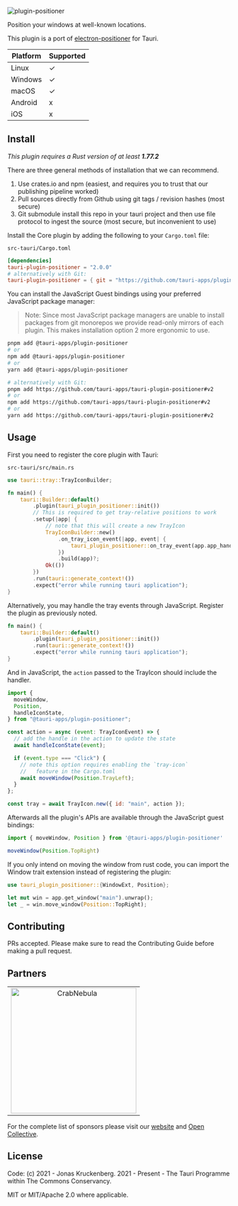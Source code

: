 ![plugin-positioner](https://github.com/tauri-apps/plugins-workspace/raw/v2/plugins/positioner/banner.png)

Position your windows at well-known locations.

This plugin is a port of [electron-positioner](https://github.com/jenslind/electron-positioner) for Tauri.

| Platform | Supported |
| -------- | --------- |
| Linux    | ✓         |
| Windows  | ✓         |
| macOS    | ✓         |
| Android  | x         |
| iOS      | x         |

## Install

_This plugin requires a Rust version of at least **1.77.2**_

There are three general methods of installation that we can recommend.

1. Use crates.io and npm (easiest, and requires you to trust that our publishing pipeline worked)
2. Pull sources directly from Github using git tags / revision hashes (most secure)
3. Git submodule install this repo in your tauri project and then use file protocol to ingest the source (most secure, but inconvenient to use)

Install the Core plugin by adding the following to your `Cargo.toml` file:

`src-tauri/Cargo.toml`

```toml
[dependencies]
tauri-plugin-positioner = "2.0.0"
# alternatively with Git:
tauri-plugin-positioner = { git = "https://github.com/tauri-apps/plugins-workspace", branch = "v2" }
```

You can install the JavaScript Guest bindings using your preferred JavaScript package manager:

> Note: Since most JavaScript package managers are unable to install packages from git monorepos we provide read-only mirrors of each plugin. This makes installation option 2 more ergonomic to use.

```sh
pnpm add @tauri-apps/plugin-positioner
# or
npm add @tauri-apps/plugin-positioner
# or
yarn add @tauri-apps/plugin-positioner

# alternatively with Git:
pnpm add https://github.com/tauri-apps/tauri-plugin-positioner#v2
# or
npm add https://github.com/tauri-apps/tauri-plugin-positioner#v2
# or
yarn add https://github.com/tauri-apps/tauri-plugin-positioner#v2
```

## Usage

First you need to register the core plugin with Tauri:

`src-tauri/src/main.rs`

```rust
use tauri::tray::TrayIconBuilder;

fn main() {
    tauri::Builder::default()
        .plugin(tauri_plugin_positioner::init())
        // This is required to get tray-relative positions to work
        .setup(|app| {
            // note that this will create a new TrayIcon
            TrayIconBuilder::new()
                .on_tray_icon_event(|app, event| {
                    tauri_plugin_positioner::on_tray_event(app.app_handle(), &event);
                })
                .build(app)?;
            Ok(())
        })
        .run(tauri::generate_context!())
        .expect("error while running tauri application");
}
```

Alternatively, you may handle the tray events through JavaScript. Register the plugin as previously noted.

```rust
fn main() {
    tauri::Builder::default()
        .plugin(tauri_plugin_positioner::init())
        .run(tauri::generate_context!())
        .expect("error while running tauri application");
}
```

And in JavaScript, the `action` passed to the TrayIcon should include the handler.

```javascript
import {
  moveWindow,
  Position,
  handleIconState,
} from "@tauri-apps/plugin-positioner";

const action = async (event: TrayIconEvent) => {
  // add the handle in the action to update the state
  await handleIconState(event);

  if (event.type === "Click") {
    // note this option requires enabling the `tray-icon`
    //   feature in the Cargo.toml
    await moveWindow(Position.TrayLeft);
  }
};

const tray = await TrayIcon.new({ id: "main", action });
```

Afterwards all the plugin's APIs are available through the JavaScript guest bindings:

```javascript
import { moveWindow, Position } from '@tauri-apps/plugin-positioner'

moveWindow(Position.TopRight)
```

If you only intend on moving the window from rust code, you can import the Window trait extension instead of registering the plugin:

```rust
use tauri_plugin_positioner::{WindowExt, Position};

let mut win = app.get_window("main").unwrap();
let _ = win.move_window(Position::TopRight);
```

## Contributing

PRs accepted. Please make sure to read the Contributing Guide before making a pull request.

## Partners

<table>
  <tbody>
    <tr>
      <td align="center" valign="middle">
        <a href="https://crabnebula.dev" target="_blank">
          <img src="https://github.com/tauri-apps/plugins-workspace/raw/v2/.github/sponsors/crabnebula.svg" alt="CrabNebula" width="283">
        </a>
      </td>
    </tr>
  </tbody>
</table>

For the complete list of sponsors please visit our [website](https://tauri.app#sponsors) and [Open Collective](https://opencollective.com/tauri).

## License

Code: (c) 2021 - Jonas Kruckenberg. 2021 - Present - The Tauri Programme within The Commons Conservancy.

MIT or MIT/Apache 2.0 where applicable.
